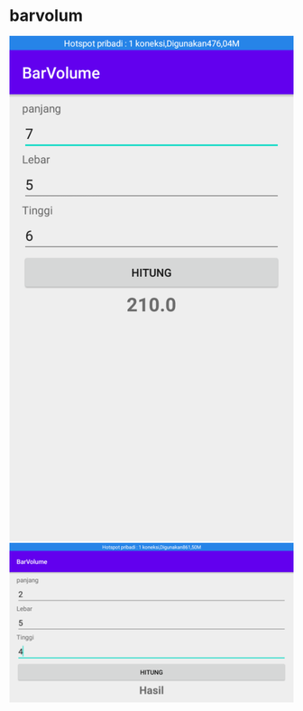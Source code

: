 # barvolum
![alt text](https://github.com/1nt4ni/barvolum/blob/master/Screenshot_2020-07-25-19-00-48-29.png)
![alt text](https://github.com/1nt4ni/barvolum/blob/master/Screenshot_2020-07-25-20-27-31-75.png)
